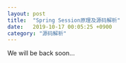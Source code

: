 ```yaml
---
layout: post
title:  "Spring Session原理及源码解析"
date:   2019-10-17 00:05:25 +0900
category: "源码解析"
---
```


We will be back soon...